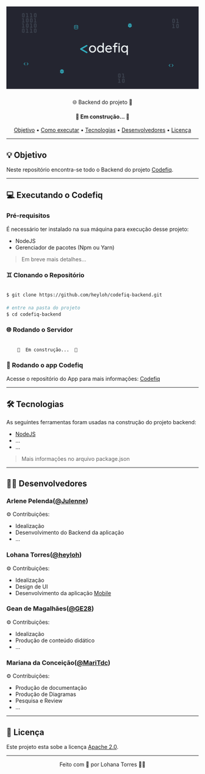 <h1 align="center">
  <img alt="Codefiq" title="#Codefiq" src="./assets/banner.png" />
</h1>

<p align="center">🌐 Backend do projeto 🍃</p>

<h4 align="center"> 
	🚧  Em construção...  🚧
</h4>

<p align="center">
 <a href="#-objetivo">Objetivo</a> •
 <a href="#-executando-o-codefiq">Como executar</a> • 
 <a href="#-tecnologias">Tecnologias</a> •  
 <a href="#-desenvolvedores">Desenvolvedores</a> • 
 <a href="#-licença">Licença</a>
</p>

---

## 💡 Objetivo

Neste repositório encontra-se todo o Backend do projeto [Codefiq](https://github.com/heyloh/codefiq/).

---

## 💻 Executando o Codefiq

### Pré-requisitos

É necessário ter instalado na sua máquina para execução desse projeto:
- NodeJS
- Gerenciador de pacotes (Npm ou Yarn)

> Em breve mais detalhes...

### ♊ Clonando o Repositório

```bash

$ git clone https://github.com/heyloh/codefiq-backend.git

# entre na pasta do projeto
$ cd codefiq-backend

```

### 🌐 Rodando o Servidor

```bash

	🚧  Em construção...  🚧

```
### 📱 Rodando o app Codefiq

Acesse o repositório do App para mais informações: [Codefiq](https://github.com/heyloh/codefiq/)

---

## 🛠 Tecnologias

As seguintes ferramentas foram usadas na construção do projeto backend:
- <a href="https://nodejs.org/en/">NodeJS</a>
- ...
- ...
> Mais informações no arquivo package.json

---

## 👨‍💻 Desenvolvedores

### Arlene Pelenda([@Julenne](https://github.com/Julenne))
⚙️ Contribuições:
 - Idealização
 - Desenvolvimento do Backend da aplicação
 - ...

### Lohana Torres([@heyloh](https://github.com/heyloh))
⚙️ Contribuições:
 - Idealização
 - Design de UI
 - Desenvolvimento da aplicação [Mobile](https://github.com/heyloh/codefiq/)

### Gean de Magalhães([@GE28](https://github.com/GE28))
⚙️ Contribuições:
 - Idealização
 - Produção de conteúdo didático
 - ...
 
 ### Mariana da Conceição([@MariTdc](https://github.com/MariTdc))
 ⚙️ Contribuições:
 - Produção de documentação
 - Produção de Diagramas
 - Pesquisa e Review
 - ...

---

## 📝 Licença

Este projeto esta sobe a licença [Apache 2.0](./LICENSE).

---

<p align="center">Feito com 💙 por Lohana Torres 👋🏽</p>

